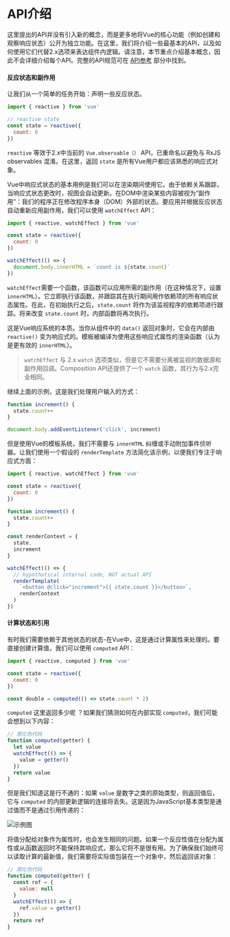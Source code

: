 # API介绍

这里提出的API并没有引入新的概念，而是更多地将Vue的核心功能（例如创建和观察响应状态）公开为独立功能。在这里，我们将介绍一些最基本的API，以及如何使用它们代替2.x选项来表达组件内逻辑。请注意，本节重点介绍基本概念，因此不会详细介绍每个API。完整的API规范可在 [API参考](https://composition-api.vuejs.org/api.html) 部分中找到。

#### 反应状态和副作用

让我们从一个简单的任务开始：声明一些反应状态。

```js
import { reactive } from 'vue'

// reactive state
const state = reactive({
  count: 0
})
```

```reactive``` 等效于2.x中当前的 ```Vue.observable（）``` API，已重命名以避免与 RxJS observables 混淆。在这里，返回 ```state``` 是所有Vue用户都应该熟悉的响应式对象。

Vue中响应式状态的基本用例是我们可以在渲染期间使用它。由于依赖关系跟踪，当响应式状态更改时，视图会自动更新。在DOM中渲染某些内容被视为“副作用”：我们的程序正在修改程序本身（DOM）外部的状态。要应用并根据反应状态自动重新应用副作用，我们可以使用 ```watchEffect``` API：

```js
import { reactive, watchEffect } from 'vue'

const state = reactive({
  count: 0
})

watchEffect(() => {
  document.body.innerHTML = `count is ${state.count}`
})
```

```watchEffect```需要一个函数，该函数可以应用所需的副作用（在这种情况下，设置 ```innerHTML```）。它立即执行该函数，并跟踪其在执行期间用作依赖项的所有响应状态属性。在此，在初始执行之后，```state.count``` 将作为该监视程序的依赖项进行跟踪。将来改变 ```state.count``` 时，内部函数将再次执行。

这是Vue响应系统的本质。当你从组件中的 ```data()``` 返回对象时，它会在内部由 ```reactive()``` 变为响应式的。模板被编译为使用这些响应式属性的渲染函数（认为是更有效的 ```innerHTML```）。

> ```watchEffect``` 与 2.x ```watch``` 选项类似，但是它不需要分离被监视的数据源和副作用回调。Composition API还提供了一个 ```watch``` 函数，其行为与2.x完全相同。

继续上面的示例，这是我们处理用户输入的方式：

```js
function increment() {
  state.count++
}

document.body.addEventListener('click', increment)
```

但是使用Vue的模板系统，我们不需要与 ```innerHTML``` 纠缠或手动附加事件侦听器。让我们使用一个假设的 ```renderTemplate``` 方法简化该示例，以便我们专注于响应式方面：

```js
import { reactive, watchEffect } from 'vue'

const state = reactive({
  count: 0
})

function increment() {
  state.count++
}

const renderContext = {
  state,
  increment
}

watchEffect(() => {
  // hypothetical internal code, NOT actual API
  renderTemplate(
    `<button @click="increment">{{ state.count }}</button>`,
    renderContext
  )
})
```

#### 计算状态和引用

有时我们需要依赖于其他状态的状态-在Vue中，这是通过计算属性来处理的。要直接创建计算值，我们可以使用 ```computed``` API：

```js
import { reactive, computed } from 'vue'

const state = reactive({
  count: 0
})

const double = computed(() => state.count * 2)
```

```computed``` 这里返回多少呢 ？如果我们猜测如何在内部实现 ```computed```，我们可能会想到以下内容：

```js
// 简化伪代码
function computed(getter) {
  let value
  watchEffect(() => {
    value = getter()
  })
  return value
}
```

但是我们知道这是行不通的：如果 ```value``` 是数字之类的原始类型，则返回值后，它与 ```computed``` 的内部更新逻辑的连接将丢失。这是因为JavaScript基本类型是通过值而不是通过引用传递的：

![示例图](https://blog.penjee.com/wp-content/uploads/2015/02/pass-by-reference-vs-pass-by-value-animation.gif)

将值分配给对象作为属性时，也会发生相同的问题。如果一个反应性值在分配为属性或从函数返回时不能保持其响应式，那么它将不是很有用。为了确保我们始终可以读取计算的最新值，我们需要将实际值包装在一个对象中，然后返回该对象：

```js
// 简化伪代码
function computed(getter) {
  const ref = {
    value: null
  }
  watchEffect(() => {
    ref.value = getter()
  })
  return ref
}
```


